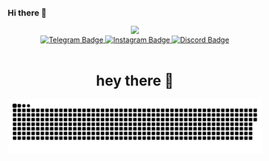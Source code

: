 ### Hi there 👋

<!--
**Aleksey02/Aleksey02** is a ✨ _special_ ✨ repository because its `README.md` (this file) appears on your GitHub profile.

Here are some ideas to get you started:

- 🔭 I’m currently working on ...
- 🌱 I’m currently learning ...
- 👯 I’m looking to collaborate on ...
- 🤔 I’m looking for help with ...
- 💬 Ask me about ...
- 📫 How to reach me: ...
- 😄 Pronouns: ...
- ⚡ Fun fact: ...
-->

<div id="header" align="center">
   <div>
   <img src="https://media.giphy.com/media/SHjOSDkKZ18qOHA5B5/giphy.gif" width=400 />
   </div>
  <div id="badges">
  <a href="your-linkedin-URL">
    <img src="https://img.shields.io/badge/Telegram-blue?style=plastic&for-the-badge&logo=telegram&logoColor=white" alt="Telegram Badge" />
  </a>
  <a href="your-youtube-URL">
    <img src="https://img.shields.io/badge/Instagram-red?style=plastic&logo=instagram&logoColor=white" alt="Instagram Badge"/>
  </a>
  <a href="your-twitter-URL">
    <img src="https://img.shields.io/badge/Discord-purple?style=plastic&logo=discord&logoColor=white" alt="Discord Badge"/>
  </a>
</div>
<div>
     <img src="https://komarev.com/ghpvc/?username=Aleksey02&style=flat-square&color=blue" alt=""/>
</div>
  <h1>
  hey there 👋
</h1>
  <!--<img src="https://media.giphy.com/media/M9gbBd9nbDrOTu1Mqx/giphy.gif" width="100"/>-->
  <img src="https://raw.githubusercontent.com/CompetitiveLin/Snake-in-Contribution-Grid/output/github-contribution-grid-snake.svg" width="1000"/>
</div>
